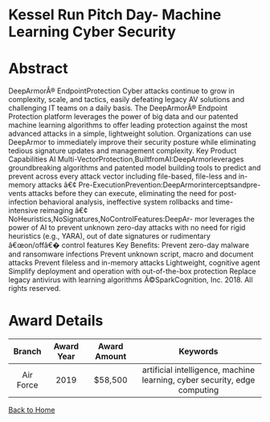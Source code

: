 
Kessel Run Pitch Day- Machine Learning Cyber Security
=====================================================

# Abstract


DeepArmorÂ® EndpointProtection Cyber attacks continue to grow in complexity, scale, and tactics, easily defeating legacy AV solutions and challenging IT teams on a daily basis. The DeepArmorÂ® Endpoint Protection platform leverages the power of big data and our patented machine learning algorithms to offer leading protection against the most advanced attacks in a simple, lightweight solution. Organizations can use DeepArmor to immediately improve their security posture while eliminating tedious signature updates and management complexity. Key Product Capabilities AI Multi-VectorProtection,BuiltfromAI:DeepArmorleverages groundbreaking algorithms and patented model building tools to predict and prevent across every attack vector including file-based, file-less and in-memory attacks â€¢ Pre-ExecutionPrevention:DeepArmorinterceptsandpre- vents attacks before they can execute, eliminating the need for post-infection behavioral analysis, ineffective system rollbacks and time-intensive reimaging â€¢ NoHeuristics,NoSignatures,NoControlFeatures:DeepAr- mor leverages the power of AI to prevent unknown zero-day attacks with no need for rigid heuristics (e.g., YARA), out of date signatures or rudimentary â€œon/offâ€� control features Key Benefits: Prevent zero-day malware and ransomware infections Prevent unknown script, macro and document attacks Prevent fileless and in-memory attacks Lightweight, cognitive agent Simplify deployment and operation with out-of-the-box protection Replace legacy antivirus with learning algorithms Â©SparkCognition, Inc. 2018. All rights reserved.  

# Award Details

|Branch|Award Year|Award Amount|Keywords|
| :---: | :---: | :---: | :---: |
|Air Force|2019|$58,500|artificial intelligence, machine learning, cyber security, edge computing|
  
  


[Back to Home](https://github.com/chrischow/dod_sbir_awards/DJ/#1561)